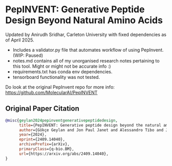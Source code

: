 # PepINVENT: Generative Peptide Design Beyond Natural Amino Acids
Updated by Anirudh Sridhar, Carleton University with fixed dependencies as of April 2025.
- Includes a validator.py file that automates workflow of using PepInvent. (WIP: Paused)
- notes.md contains all of my unorganised research notes pertaining to this tool. Might or might not be accurate info :)
- requirements.txt has conda env dependencies.
- tensorboard functionality was not tested.

Do look at the original PepInvent repo for more info: https://github.com/MolecularAI/PepINVENT


## Original Paper Citation

```bibtex
@misc{geylan2024pepinventgenerativepeptidedesign,
      title={PepINVENT: Generative peptide design beyond the natural amino acids}, 
      author={Gökçe Geylan and Jon Paul Janet and Alessandro Tibo and Jiazhen He and Atanas Patronov and Mikhail Kabeshov and Florian David and Werngard Czechtizky and Ola Engkvist and Leonardo De Maria},
      year={2024},
      eprint={2409.14040},
      archivePrefix={arXiv},
      primaryClass={q-bio.BM},
      url={https://arxiv.org/abs/2409.14040}, 
}
```